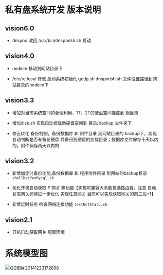 # 私有盘系统开发 版本说明

## vision6.0

- dnspod 改回 /usr/bin/dnspodsh.sh 启动


## vision4.0

- nodeim 移动到网站目录下

- /etc/rc.local  修改 启动系统初始化 getIp.sh   dnspodsh.sh 文件位置路径到网站目录的nodeim下


## vision3.3

- 增加对当前系统空间的合理利用，1T，2T的硬盘空间挂载到 根目录

- 增加disk.sh 实现自动挂载新硬盘空间到 目录/backup 文件夹下

- 修正优化 备份机制，备份数据库 和 附件目录 到网站目录的 backup下，实现自动判断是否有备份硬盘 并备份到硬盘的挂载目录；数据库文件保存十天以内的，附件保存两天以内的


## vision3.2

- 新增加定时备份功能,备份数据库 和 程序附件目录 到网站的backup目录  `shellbeifenMysql.sh`

- 优化开机自动获取IP 网关 等功能【实现可兼容大多数普通路由器，注意 自动获取网关还待进一步优化 实现任意网关 目前可以实现获取网关的前三段+1】 

- 新增定时任务 检查网络连接功能 `testNetStatu.sh`

## vision2.1 

- 开机自动获取网关 配置环境

# 系统模型图
 

![QQ图片20141223172808](http://192.168.1.240/uploads/ranmufei/apps/250a6e5295/QQ%E5%9B%BE%E7%89%8720141223172808.png)

